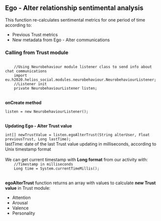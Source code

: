 <h2>Ego - Alter relationship sentimental analysis</h2>

<p>This function re-calculates sentimental metrics for one period of time according to:</p>

<ul>
	<li>Previous Trust metrics</li>
	<li>New metadata from Ego - Alter communications</li>
</ul>

<h3>Calling from Trust module</h3>
<code>
	//Using Neurobehaviour module listener class to send info about chat communications
	import eu.h2020.helios_social.modules.neurobehaviour.NeurobehaviourListener;
	//Listener init
	private NeurobehaviourListener listen;
</code>

<p> <br><b>onCreate method</b></p>

<code>listen = new NeurobehaviourListener();</code>

<p> <br><b>Updating Ego - Alter Trust value</b></p>
<code>int[] newTrustValue = listen.egoAlterTrust(String alterUser, Float previousTrust, Long lastTime);</code>
<br>lastTime: date of the last Trust value updating in milliseconds, according to Unix timestamp format
<br>
<br>We can get current timestamp with <b>Long format</b> from our activity with:
<code>
	//Timestamp in milliseconds
	Long time = System.currentTimeMillis();
</code>
<br>
<p><b>egoAlterTrust</b> function returns an array with values to calculate <b>new Trust value</b> in Trust module:</p>
<ul>
	<li>Attention</li>
	<li>Arousal</li>
	<li>Valence</li>
	<li>Personality</li>
</ul>
